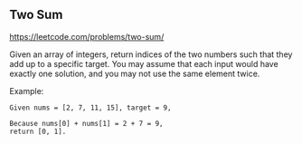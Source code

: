 ## Two Sum
https://leetcode.com/problems/two-sum/


Given an array of integers, return indices of the two numbers such that they add up to a specific target.
You may assume that each input would have exactly one solution, and you may not use the same element twice.

Example:

```
Given nums = [2, 7, 11, 15], target = 9,

Because nums[0] + nums[1] = 2 + 7 = 9,
return [0, 1].
```
